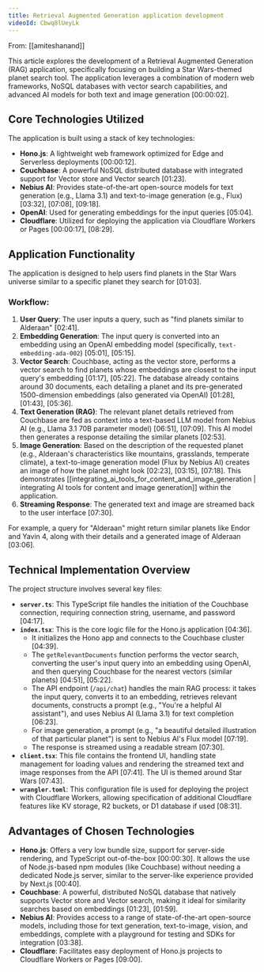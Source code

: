 ```yaml
---
title: Retrieval Augmented Generation application development
videoId: Cbwq8lUeyLk
---
```


From: [[amiteshanand]] <br/> 

This article explores the development of a Retrieval Augmented Generation (RAG) application, specifically focusing on building a Star Wars-themed planet search tool. The application leverages a combination of modern web frameworks, NoSQL databases with vector search capabilities, and advanced AI models for both text and image generation <a class="yt-timestamp" data-t="00:00:02">[00:00:02]</a>.

## Core Technologies Utilized

The application is built using a stack of key technologies:

*   **Hono.js**: A lightweight web framework optimized for Edge and Serverless deployments <a class="yt-timestamp" data-t="00:00:12">[00:00:12]</a>.
*   **Couchbase**: A powerful NoSQL distributed database with integrated support for Vector store and Vector search <a class="yt-timestamp" data-t="01:23">[01:23]</a>.
*   **Nebius AI**: Provides state-of-the-art open-source models for text generation (e.g., Llama 3.1) and text-to-image generation (e.g., Flux) <a class="yt-timestamp" data-t="03:32">[03:32]</a>, <a class="yt-timestamp" data-t="07:08">[07:08]</a>, <a class="yt-timestamp" data-t="09:18">[09:18]</a>.
*   **OpenAI**: Used for generating embeddings for the input queries <a class="yt-timestamp" data-t="05:04">[05:04]</a>.
*   **Cloudflare**: Utilized for deploying the application via Cloudflare Workers or Pages <a class="yt-timestamp" data-t="00:00:17">[00:00:17]</a>, <a class="yt-timestamp" data-t="08:29">[08:29]</a>.

## Application Functionality

The application is designed to help users find planets in the Star Wars universe similar to a specific planet they search for <a class="yt-timestamp" data-t="01:03">[01:03]</a>.

### Workflow:

1.  **User Query**: The user inputs a query, such as "find planets similar to Alderaan" <a class="yt-timestamp" data-t="02:41">[02:41]</a>.
2.  **Embedding Generation**: The input query is converted into an embedding using an OpenAI embedding model (specifically, `text-embedding-ada-002`) <a class="yt-timestamp" data-t="05:01">[05:01]</a>, <a class="yt-timestamp" data-t="05:15">[05:15]</a>.
3.  **Vector Search**: Couchbase, acting as the vector store, performs a vector search to find planets whose embeddings are closest to the input query's embedding <a class="yt-timestamp" data-t="01:17">[01:17]</a>, <a class="yt-timestamp" data-t="05:22">[05:22]</a>. The database already contains around 30 documents, each detailing a planet and its pre-generated 1500-dimension embeddings (also generated via OpenAI) <a class="yt-timestamp" data-t="01:28">[01:28]</a>, <a class="yt-timestamp" data-t="01:43">[01:43]</a>, <a class="yt-timestamp" data-t="05:36">[05:36]</a>.
4.  **Text Generation (RAG)**: The relevant planet details retrieved from Couchbase are fed as context into a text-based LLM model from Nebius AI (e.g., Llama 3.1 70B parameter model) <a class="yt-timestamp" data-t="06:51">[06:51]</a>, <a class="yt-timestamp" data-t="07:09">[07:09]</a>. This AI model then generates a response detailing the similar planets <a class="yt-timestamp" data-t="02:53">[02:53]</a>.
5.  **Image Generation**: Based on the description of the requested planet (e.g., Alderaan's characteristics like mountains, grasslands, temperate climate), a text-to-image generation model (Flux by Nebius AI) creates an image of how the planet might look <a class="yt-timestamp" data-t="02:23">[02:23]</a>, <a class="yt-timestamp" data-t="03:15">[03:15]</a>, <a class="yt-timestamp" data-t="07:18">[07:18]</a>. This demonstrates [[integrating_ai_tools_for_content_and_image_generation | integrating AI tools for content and image generation]] within the application.
6.  **Streaming Response**: The generated text and image are streamed back to the user interface <a class="yt-timestamp" data-t="07:30">[07:30]</a>.

For example, a query for "Alderaan" might return similar planets like Endor and Yavin 4, along with their details and a generated image of Alderaan <a class="yt-timestamp" data-t="03:06">[03:06]</a>.

## Technical Implementation Overview

The project structure involves several key files:

*   **`server.ts`**: This TypeScript file handles the initiation of the Couchbase connection, requiring connection string, username, and password <a class="yt-timestamp" data-t="04:17">[04:17]</a>.
*   **`index.tsx`**: This is the core logic file for the Hono.js application <a class="yt-timestamp" data-t="04:36">[04:36]</a>.
    *   It initializes the Hono app and connects to the Couchbase cluster <a class="yt-timestamp" data-t="04:39">[04:39]</a>.
    *   The `getRelevantDocuments` function performs the vector search, converting the user's input query into an embedding using OpenAI, and then querying Couchbase for the nearest vectors (similar planets) <a class="yt-timestamp" data-t="04:51">[04:51]</a>, <a class="yt-timestamp" data-t="05:22">[05:22]</a>.
    *   The API endpoint (`/api/chat`) handles the main RAG process: it takes the input query, converts it to an embedding, retrieves relevant documents, constructs a prompt (e.g., "You're a helpful AI assistant"), and uses Nebius AI (Llama 3.1) for text completion <a class="yt-timestamp" data-t="06:23">[06:23]</a>.
    *   For image generation, a prompt (e.g., "a beautiful detailed illustration of that particular planet") is sent to Nebius AI's Flux model <a class="yt-timestamp" data-t="07:19">[07:19]</a>.
    *   The response is streamed using a readable stream <a class="yt-timestamp" data-t="07:30">[07:30]</a>.
*   **`client.tsx`**: This file contains the frontend UI, handling state management for loading values and rendering the streamed text and image responses from the API <a class="yt-timestamp" data-t="07:41">[07:41]</a>. The UI is themed around Star Wars <a class="yt-timestamp" data-t="07:43">[07:43]</a>.
*   **`wrangler.toml`**: This configuration file is used for deploying the project with Cloudflare Workers, allowing specification of additional Cloudflare features like KV storage, R2 buckets, or D1 database if used <a class="yt-timestamp" data-t="08:31">[08:31]</a>.

## Advantages of Chosen Technologies

*   **Hono.js**: Offers a very low bundle size, support for server-side rendering, and TypeScript out-of-the-box <a class="yt-timestamp" data-t="00:00:30">[00:00:30]</a>. It allows the use of Node.js-based npm modules (like Couchbase) without needing a dedicated Node.js server, similar to the server-like experience provided by Next.js <a class="yt-timestamp" data-t="00:40">[00:40]</a>.
*   **Couchbase**: A powerful, distributed NoSQL database that natively supports Vector store and Vector search, making it ideal for similarity searches based on embeddings <a class="yt-timestamp" data-t="01:23">[01:23]</a>, <a class="yt-timestamp" data-t="01:59">[01:59]</a>.
*   **Nebius AI**: Provides access to a range of state-of-the-art open-source models, including those for text generation, text-to-image, vision, and embeddings, complete with a playground for testing and SDKs for integration <a class="yt-timestamp" data-t="03:38">[03:38]</a>.
*   **Cloudflare**: Facilitates easy deployment of Hono.js projects to Cloudflare Workers or Pages <a class="yt-timestamp" data-t="09:00">[09:00]</a>.